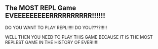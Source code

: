 ## The MOST REPL Game EVEEEEEEEEERRRRRRRRRR!!!!!!
DO YOU WANT TO PLAY REPL!!!!!
DO YOU????!!!!!

WELL THEN YOU NEED TO PLAY THIS GAME BECAUSE IT IS THE MOST REPLEST GAME IN THE HISTORY OF EVER!!!!!
